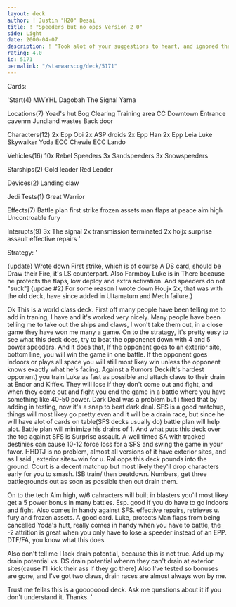 ```yaml
---
layout: deck
author: ! Justin "H2O" Desai
title: ! "Speeders but no opps Version 2 0"
side: Light
date: 2000-04-07
description: ! "Took alot of your suggestions to heart, and ignored them (j/K:))Deck is now alot more balanced and can hold it's own against allmost any deck.  Before it soley relyed on beatdown, now it can win without beating up the opponent."
rating: 4.0
id: 5171
permalink: "/starwarsccg/deck/5171"
---
```

Cards: 

'Start(4)
MWYHL
Dagobah
The Signal
Yarna

Locations(7)
Yoad's hut
Bog Clearing
Training area
CC Downtown
Entrance cavenrn
Jundland wastes
Back door

Characters(12)
2x Epp Obi
2x ASP droids
2x Epp Han
2x Epp Leia
Luke Skywalker
Yoda
ECC Chewie
ECC Lando

Vehicles(16)
10x Rebel Speeders
3x Sandspeeders
3x Snowspeeders

Starships(2)
Gold leader
Red Leader

Devices(2)
Landing claw

Jedi Tests(1)
Great Warrior

Effects(7)
Battle plan
first strike
frozen assets
man flaps
at peace
aim high
Uncontroable fury

Interupts(9)
3x The signal
2x transmission terminated
2x hoijx
surprise assault
effective repairs '

Strategy: '

{update}	Wrote down First strike, which is of course A DS card, should be Draw their Fire, it's LS counterpart.  Also Farmboy Luke is in There because he protects the flaps, low deploy and extra activation.	And speeders do not "suck"]
{updae #2}  For some reason I wrote down Houjx 2x, that was with the old deck, have since added in Ultamatum and Mech failure.}

Ok This is a world class deck.	First off many people have been telling me to add in traning, I have and it's worked very nicely.  Many people have been telling me to take out the ships and claws, I won't take them out, in a close game they have won me many a game.
On to the stratagy, it's pretty easy to see what this deck does, try to beat the opponenet down with 4 and 5 power speeders.  And it does that, If the opponent goes to an exterior site, bottom line, you will win the game in one battle.  If the opponent goes indoors or plays all space you will still most likey win unless the opponent knows exactly what he's facing.
Against a Rumors Deck(It's hardest opponent) you train Luke as fast as possible and attach claws to their drain at Endor and Kiffex.  They will lose if they don't come out and fight, and when they come out and fight you end the game in a battle where you have something like 40-50 power.
Dark Deal was a problem but i fixed that by adding in testing, now it's a snap to beat dark deal.  SFS is a good matchup, things will most likey go pretty even and it will be a drain  race, but since he will have alot of cards on table(SFS decks usually do) battle plan will help alot.	Battle plan will minimize his drains of 1.  And what puts this deck over the top against SFS is Surprise assault.  A well timed SA with tracked destinies can cause 10-12 force loss for a SFS and swing the game in your favor.
HHDTJ is no problem, almost all versions of it have exterior sites, and as I said , exterior sites=win for u.
Ral opps this deck pounds into the ground.
Court is a decent matchup but most likely they'll drop characters early for you to smash.
ISB train/ then beatdown.
Numbers, get three battlegrounds out as soon as possible then out drain them.

On to the tech
Aim high, w/6 cahracters will built in blasters you'll most likey get a 5 power bonus in many battles.  Esp. good if you do have to go indoors and fight. Also comes in handy against SFS.
effective repairs, retrieves u. fury and frozen assets.  A good card.
Luke, protects Man flaps from being cancelled
Yoda's hutt, really comes in handy when you have to battle, the -2 attrition is great when you only have to lose a speeder instead of an EPP.
DTF/FA, you know what this does

Also don't tell me I lack drain potential, because this is not true.  Add up my drain potential vs. DS drain potential whenm they can't drain at exterior sites(cause I'll kick their ass if they go there)
Also I've tested so bonuses are gone, and I've got two claws, drain races are almost always won by me.

Trust me fellas this is a goooooood deck.  Ask me questions about it if you don't understand it.  Thanks.   '
